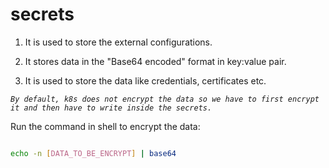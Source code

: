 # secrets

1. It is used to store the external configurations.

2. It stores data in the "Base64 encoded" format in key:value pair.

3. It is used to store the data like credentials, certificates etc.

_`By default, k8s does not encrypt the data so we have to first encrypt it and then have to write inside the secrets.`_

Run the command in shell to encrypt the data:

```bash

echo -n [DATA_TO_BE_ENCRYPT] | base64

```
